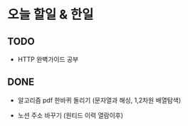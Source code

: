 # 오늘 할일 & 한일

## TODO

- HTTP 완벽가이드 공부

## DONE

- 알고리즘 pdf 한바퀴 돌리기 (문자열과 해싱, 1,2차원 배열탐색)

- 노션 주소 바꾸기 (원티드 이력 열람이후)
